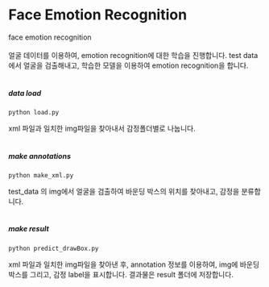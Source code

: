 # Face Emotion Recognition

face emotion recognition
<br><br>
얼굴 데이터를 이용하여, emotion recognition에 대한 학습을 진행합니다. test data에서 얼굴을 검출해내고, 학습한 모델을 이용하여 emotion recognition을 합니다.
<br>
<br>
##### data load
    python load.py
xml 파일과 일치한 img파일을 찾아내서 감정폴더별로 나눕니다.
<br>
<br>
##### make annotations
    python make_xml.py
test_data 의 img에서 얼굴을 검출하여 바운딩 박스의 위치를 찾아내고, 감정을 분류합니다.
<br>
<br>
##### make result
    python predict_drawBox.py
xml 파일과 일치한 img파일을 찾아낸 후, annotation 정보를 이용하여, img에 바운딩 박스를 그리고, 감정 label을 표시합니다.
결과물은 result 폴더에 저장합니다.